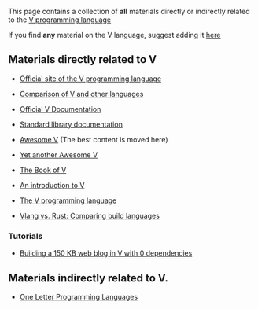 This page contains a collection of **all** materials directly or indirectly related to the [V programming language](https://vlang.io/)

If you find **any** material on the V language, suggest adding it [here](https://github.com/koplenov/vbyexample/issues/new)

## Materials directly related to V

* [Official site of the V programming language](https://vlang.io/)
* [Comparison of V and other languages](https://vlang.io/compare)
* [Official V Documentation](https://github.com/vlang/v/blob/master/doc/docs.md)
* [Standard library documentation](http://modules.vlang.io/)

* [Awesome V](https://github.com/vlang/awesome-v) (The best content is moved here)
* [Yet another Awesome V](https://github.com/marceloneppel/awesome-v)


* [The Book of V](https://the-book-of-v.readthedocs.io/en/latest/)
* [An introduction to V](https://simonknott.de/articles/VLang.html)
* [The V programming language](https://dev.to/koddr/good-to-know-the-v-programming-language-k5b)
* [Vlang vs. Rust: Comparing build languages](https://blog.logrocket.com/v-lang-vs-rust-comparing-build-languages/)

### Tutorials
* [Building a 150 KB web blog in V with 0 dependencies](https://github.com/vlang/v/tree/master/tutorials/building_a_simple_web_blog_with_vweb)

## Materials indirectly related to V.

* [One Letter Programming Languages](https://beza1e1.tuxen.de/one_letter_proglangs.html)
